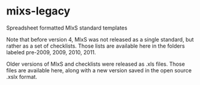 # mixs-legacy
Spreadsheet formatted MIxS standard templates

Note that before version 4, MIxS was not released as a single standard, but rather as a set of checklists. Those lists are available here in the folders labeled pre-2009, 2009, 2010, 2011.

Older versions of MIxS and checklists were released as .xls files. Those files are available here, along with a new version saved in the open source .xslx format.
